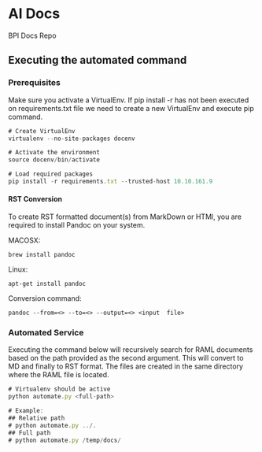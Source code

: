 # AI Docs
BPI Docs Repo

## Executing the automated command

### Prerequisites
Make sure you activate a VirtualEnv. If pip install -r has not been executed on requirements.txt file we need to create a new VirtualEnv and execute pip command.

```javascript
# Create VirtualEnv
virtualenv --no-site-packages docenv

# Activate the environment
source docenv/bin/activate

# Load required packages
pip install -r requirements.txt --trusted-host 10.10.161.9
```

#### RST Conversion
To create RST formatted document(s) from MarkDown or HTMl, you are required to install Pandoc on your system.

MACOSX:
```
brew install pandoc
```

Linux:
```
apt-get install pandoc
```

Conversion command:
```
pandoc --from=<> --to=<> --output=<> <input  file>
```

### Automated Service
Executing the command below will recursively search for RAML documents based on the path provided as the second argument. This will convert to MD and finally to RST format. The files are created in the same directory where the RAML file is located.
```javascript
# Virtualenv should be active
python automate.py <full-path>

# Example:
## Relative path
# python automate.py ../.
## Full path
# python automate.py /temp/docs/
```


